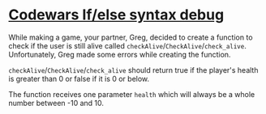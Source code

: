 # [Codewars If/else syntax debug](https://www.codewars.com/kata/51c8991dee245d7ddf00000e/train/python)


While making a game, your partner, Greg, decided to create a function to check if the user is still alive called `checkAlive`/`CheckAlive`/`check_alive`. Unfortunately, Greg made some errors while creating the function.

`checkAlive`/`CheckAlive`/`check_alive` should return true if the player's health is greater than 0 or false if it is 0 or below.

The function receives one parameter `health` which will always be a whole number between -10 and 10.